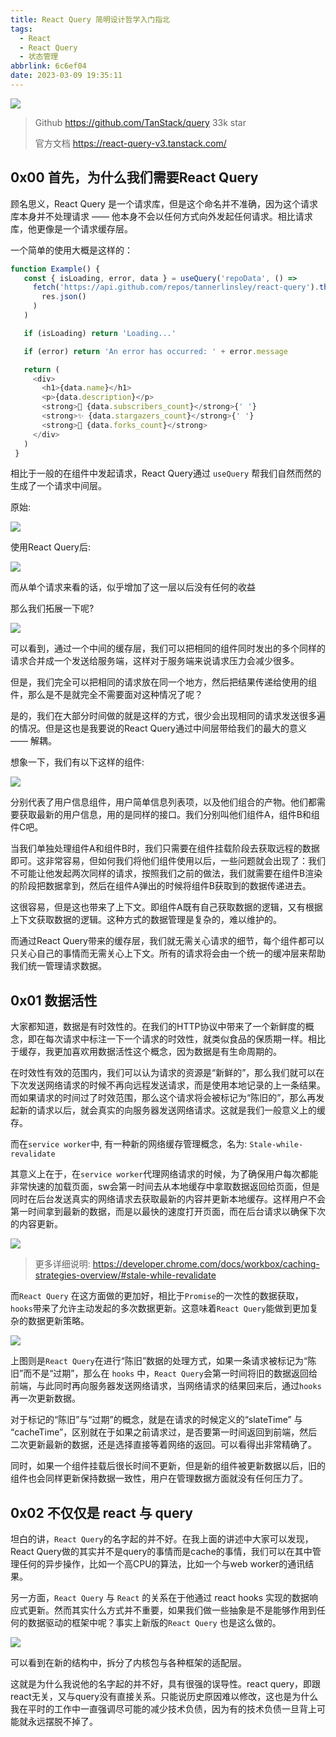 ```yaml
---
title: React Query 简明设计哲学入门指北
tags:
  - React
  - React Query
  - 状态管理
abbrlink: 6c6ef04
date: 2023-03-09 19:35:11
---
```


![](/images/react-query/1.png)

> Github https://github.com/TanStack/query 33k star
>
> 官方文档 https://react-query-v3.tanstack.com/

## 0x00 首先，为什么我们需要React Query

顾名思义，React Query 是一个请求库，但是这个命名并不准确，因为这个请求库本身并不处理请求 —— 他本身不会以任何方式向外发起任何请求。相比请求库，他更像是一个请求缓存层。


一个简单的使用大概是这样的：

```typescript
function Example() {
   const { isLoading, error, data } = useQuery('repoData', () =>
     fetch('https://api.github.com/repos/tannerlinsley/react-query').then(res =>
       res.json()
     )
   )

   if (isLoading) return 'Loading...'

   if (error) return 'An error has occurred: ' + error.message

   return (
     <div>
       <h1>{data.name}</h1>
       <p>{data.description}</p>
       <strong>👀 {data.subscribers_count}</strong>{' '}
       <strong>✨ {data.stargazers_count}</strong>{' '}
       <strong>🍴 {data.forks_count}</strong>
     </div>
   )
 }
```

相比于一般的在组件中发起请求，React Query通过 `useQuery` 帮我们自然而然的生成了一个请求中间层。


原始:

![](/images/react-query/2.png)

使用React Query后:

![](/images/react-query/3.png)


而从单个请求来看的话，似乎增加了这一层以后没有任何的收益

那么我们拓展一下呢?

![](/images/react-query/4.png)

可以看到，通过一个中间的缓存层，我们可以把相同的组件同时发出的多个同样的请求合并成一个发送给服务端，这样对于服务端来说请求压力会减少很多。

但是，我们完全可以把相同的请求放在同一个地方，然后把结果传递给使用的组件，那么是不是就完全不需要面对这种情况了呢？

是的，我们在大部分时间做的就是这样的方式，很少会出现相同的请求发送很多遍的情况。但是这也是我要说的React Query通过中间层带给我们的最大的意义 —— 解耦。

想象一下，我们有以下这样的组件:

![](/images/react-query/5.png)

分别代表了用户信息组件，用户简单信息列表项，以及他们组合的产物。他们都需要获取最新的用户信息，用的是同样的接口。我们分别叫他们组件A，组件B和组件C吧。

当我们单独处理组件A和组件B时，我们只需要在组件挂载阶段去获取远程的数据即可。这非常容易，但如何我们将他们组件使用以后，一些问题就会出现了：我们不可能让他发起两次同样的请求，按照我们之前的做法，我们就需要在组件B渲染的阶段把数据拿到，然后在组件A弹出的时候将组件B获取到的数据传递进去。

这很容易，但是这也带来了上下文。即组件A既有自己获取数据的逻辑，又有根据上下文获取数据的逻辑。这种方式的数据管理是复杂的，难以维护的。

而通过React Query带来的缓存层，我们就无需关心请求的细节，每个组件都可以只关心自己的事情而无需关心上下文。所有的请求将会由一个统一的缓冲层来帮助我们统一管理请求数据。


## 0x01 数据活性

大家都知道，数据是有时效性的。在我们的HTTP协议中带来了一个新鲜度的概念，即在每次请求中标注一下一个请求的时效性，就类似食品的保质期一样。相比于缓存，我更加喜欢用数据活性这个概念，因为数据是有生命周期的。

在时效性有效的范围内，我们可以认为请求的资源是“新鲜的”，那么我们就可以在下次发送网络请求的时候不再向远程发送请求，而是使用本地记录的上一条结果。而如果请求的时间过了时效范围，那么这个请求将会被标记为“陈旧的”，那么再发起新的请求以后，就会真实的向服务器发送网络请求。这就是我们一般意义上的缓存。

而在`service worker`中, 有一种新的网络缓存管理概念，名为: `Stale-while-revalidate`

其意义上在于，在`service worker`代理网络请求的时候，为了确保用户每次都能非常快速的加载页面，sw会第一时间去从本地缓存中拿取数据返回给页面，但是同时在后台发送真实的网络请求去获取最新的内容并更新本地缓存。这样用户不会第一时间拿到最新的数据，而是以最快的速度打开页面，而在后台请求以确保下次的内容更新。

![](/images/react-query/6.png)

> 更多详细说明: https://developer.chrome.com/docs/workbox/caching-strategies-overview/#stale-while-revalidate


而`React Query` 在这方面做的更加好，相比于`Promise`的一次性的数据获取，`hooks`带来了允许主动发起的多次数据更新。这意味着`React Query`能做到更加复杂的数据更新策略。

![](/images/react-query/7.png)

上图则是`React Query`在进行“陈旧”数据的处理方式，如果一条请求被标记为“陈旧”而不是“过期”，那么在 `hooks` 中，`React Query`会第一时间将旧的数据返回给前端，与此同时再向服务器发送网络请求，当网络请求的结果回来后，通过`hooks` 再一次更新数据。

对于标记的“陈旧”与“过期”的概念，就是在请求的时候定义的“slateTime” 与 “cacheTime”，区别就在于如果之前请求过，是否要第一时间返回到前端，然后二次更新最新的数据，还是选择直接等着网络的返回。可以看得出非常精确了。

同时，如果一个组件挂载后很长时间不更新，但是新的组件被更新数据以后，旧的组件也会同样更新保持数据一致性，用户在管理数据方面就没有任何压力了。


## 0x02 不仅仅是 react 与 query

坦白的讲，`React Query`的名字起的并不好。在我上面的讲述中大家可以发现，React Query做的其实并不是query的事情而是cache的事情，我们可以在其中管理任何的异步操作，比如一个高CPU的算法，比如一个与web worker的通讯结果。

另一方面，`React Query` 与 `React` 的关系在于他通过 react hooks 实现的数据响应式更新。然而其实什么方式并不重要，如果我们做一些抽象是不是能够作用到任何的数据驱动的框架中呢？事实上新版的`React Query` 也是这么做的。

![](/images/react-query/8.png)

可以看到在新的结构中，拆分了内核包与各种框架的适配层。

这就是为什么我说他的名字起的并不好，具有很强的误导性。react query，即跟react无关，又与query没有直接关系。只能说历史原因难以修改，这也是为什么我在平时的工作中一直强调尽可能的减少技术负债，因为有的技术负债一旦背上可能就永远摆脱不掉了。
